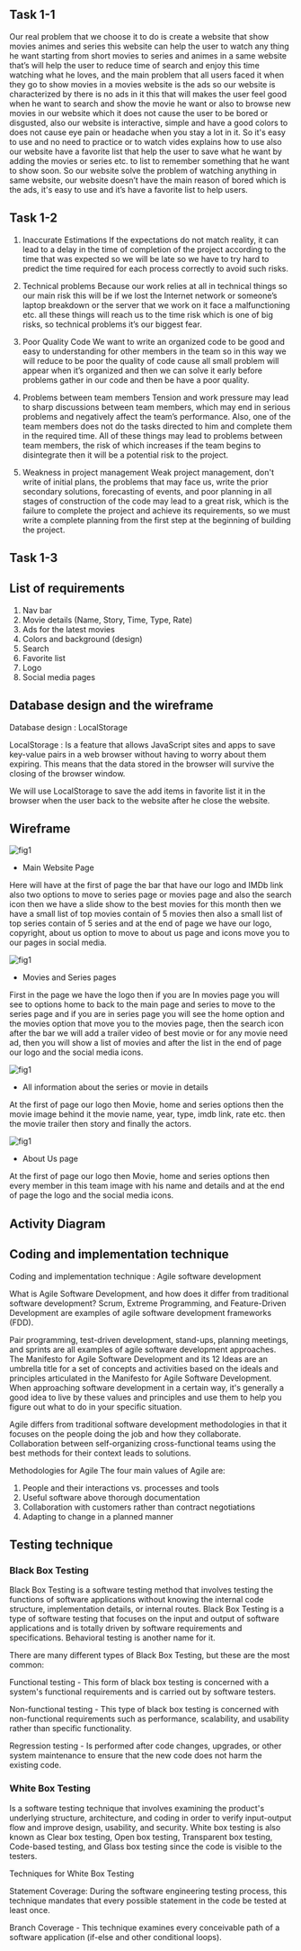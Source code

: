 ## Task 1-1
Our real problem that we choose it to do is create a website that show movies animes and series this website can help the user to watch any thing he want starting from short movies to series and animes in a same website that’s will help the user to reduce time of search and enjoy this time watching what he loves, and the main problem that all users faced it when they go to show movies in a movies website is the ads so our website is characterized by there is no ads in it this that will makes the user feel good when he want to search and show the movie he want or also to browse  new movies in our website which it does not cause the user to be bored or disgusted, also our website is interactive, simple and have a good colors to does not cause eye pain or headache when you stay a lot in it. So it's easy to use and no need to practice or to watch vides explains how to use also our website have a favorite list that help the user to save what he want by adding the movies or series etc. to list to remember something that he want to show soon.
So our website solve the problem of watching anything in same website, our website doesn’t have the main reason of bored which is the ads, it's easy to use and it’s have a favorite list to help users.

## Task 1-2

1. Inaccurate Estimations
If the expectations do not match reality, it can lead to a delay in the time of completion of the project according to the time that was expected so we will be late so we have to try hard to predict the time required for each process correctly to avoid such risks.
2. Technical problems
Because our work relies at all in technical things so our main risk this will be if we lost the Internet network or someone’s laptop breakdown or the server that we work on it face a malfunctioning etc. all these things will reach us to the time risk which is one of big risks, so technical problems it’s our biggest fear.
3. Poor Quality Code
We want to write an organized code to be good and easy to understanding for other members in the team so in this way we will reduce to be poor the quality of code cause all small problem will appear when it’s organized and then we can solve it early before problems gather in our code and then be have a poor quality.
4. Problems between team members 
Tension and work pressure may lead to sharp discussions between team members, which may end in serious problems and negatively affect the team’s performance. Also, one of the team members does not do the tasks directed to him and complete them in the required time. All of these things may lead to problems between team members, the risk of which increases if the team begins to disintegrate then it will be a potential risk to the project.

5. Weakness in project management
Weak project management, don't write of initial plans, the problems that may face us, write the prior secondary solutions, forecasting of events, and poor planning in all stages of construction of the code may lead to a great risk, which is the failure to complete the project and achieve its requirements, so we must write a complete planning from the first step at the beginning of building the project.

## Task 1-3

## List of requirements

1. Nav bar 
2. Movie details (Name, Story, Time, Type, Rate)
3. Ads for the latest movies
4. Colors and background (design)
5. Search 
6. Favorite list 
7. Logo
8. Social media pages 

## Database design and the wireframe

Database design : LocalStorage 

LocalStorage : Is a feature that allows JavaScript sites and apps to save key-value pairs in a web browser without having to worry about them expiring. This means that the data stored in the browser will survive the closing of the browser window.

We will use LocalStorage to save the add items in favorite list it in the browser when the user back to the website after he close the website.

## Wireframe

![fig1](wwe1.png)

* Main Website Page

Here will have at the first of page the bar that have our logo and IMDb link also two options to move to series page or movies page and also the search icon then we have a slide show to the best movies for this month then we have a small list of top movies contain of 5 movies then also a small list of top series contain of 5 series and at the end of page we have our logo, copyright, about us option to move to about us page and icons move you to our pages in social media.

![fig1](wwe2.png)

* Movies and Series pages

First in the page we have the logo then if you are In movies page you will see to options home to back to the main page and series to move to the series page and if you are in series page you will see the home option and the movies option that move you to the movies page, then the search icon after the bar we will add a trailer video of best movie or for any movie need ad, then you will show a list of movies and after the list in the end of page our logo and the social media icons.

![fig1](wwe3.png)

* All information about the series or movie in details

At the first of page our logo then Movie, home and series options then the movie image behind it the movie name, year, type, imdb link, rate etc. then the movie trailer then story and finally the actors. 

![fig1](wwe4.png)

* About Us page

At the first of page our logo then Movie, home and series options then every member in this team image with his name and details and at the end of page the logo and the social media icons.

## Activity Diagram

## Coding and implementation technique

Coding and implementation technique : Agile software development

What is Agile Software Development, and how does it differ from traditional software development?
Scrum, Extreme Programming, and Feature-Driven Development are examples of agile software development frameworks (FDD).

Pair programming, test-driven development, stand-ups, planning meetings, and sprints are all examples of agile software development approaches.
The Manifesto for Agile Software Development and its 12 Ideas are an umbrella title for a set of concepts and activities based on the ideals and principles articulated in the Manifesto for Agile Software Development. When approaching software development in a certain way, it's generally a good idea to live by these values and principles and use them to help you figure out what to do in your specific situation.

Agile differs from traditional software development methodologies in that it focuses on the people doing the job and how they collaborate. Collaboration between self-organizing cross-functional teams using the best methods for their context leads to solutions.

Methodologies for Agile
The four main values of Agile are:

1. People and their interactions vs. processes and tools
2. Useful software above thorough documentation
3. Collaboration with customers rather than contract negotiations
4. Adapting to change in a planned manner

## Testing technique

### Black Box Testing

Black Box Testing is a software testing method that involves testing the functions of software applications without knowing the internal code structure, implementation details, or internal routes. Black Box Testing is a type of software testing that focuses on the input and output of software applications and is totally driven by software requirements and specifications. Behavioral testing is another name for it.

There are many different types of Black Box Testing, but these are the most common:

Functional testing - This form of black box testing is concerned with a system's functional requirements and is carried out by software testers.

Non-functional testing - This type of black box testing is concerned with non-functional requirements such as performance, scalability, and usability rather than specific functionality.

Regression testing - Is performed after code changes, upgrades, or other system maintenance to ensure that the new code does not harm the existing code.

### White Box Testing

Is a software testing technique that involves examining the product's underlying structure, architecture, and coding in order to verify input-output flow and improve design, usability, and security. White box testing is also known as Clear box testing, Open box testing, Transparent box testing, Code-based testing, and Glass box testing since the code is visible to the testers.

Techniques for White Box Testing

Statement Coverage: During the software engineering testing process, this technique mandates that every possible statement in the code be tested at least once.

Branch Coverage - This technique examines every conceivable path of a software application (if-else and other conditional loops).

